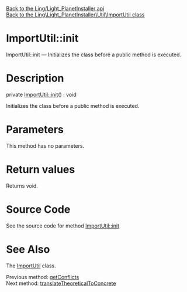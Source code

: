 [Back to the Ling/Light_PlanetInstaller api](https://github.com/lingtalfi/Light_PlanetInstaller/blob/master/doc/api/Ling/Light_PlanetInstaller.md)<br>
[Back to the Ling\Light_PlanetInstaller\Util\ImportUtil class](https://github.com/lingtalfi/Light_PlanetInstaller/blob/master/doc/api/Ling/Light_PlanetInstaller/Util/ImportUtil.md)


ImportUtil::init
================



ImportUtil::init — Initializes the class before a public method is executed.




Description
================


private [ImportUtil::init](https://github.com/lingtalfi/Light_PlanetInstaller/blob/master/doc/api/Ling/Light_PlanetInstaller/Util/ImportUtil/init.md)() : void




Initializes the class before a public method is executed.




Parameters
================

This method has no parameters.


Return values
================

Returns void.








Source Code
===========
See the source code for method [ImportUtil::init](https://github.com/lingtalfi/Light_PlanetInstaller/blob/master/Util/ImportUtil.php#L600-L605)


See Also
================

The [ImportUtil](https://github.com/lingtalfi/Light_PlanetInstaller/blob/master/doc/api/Ling/Light_PlanetInstaller/Util/ImportUtil.md) class.

Previous method: [getConflicts](https://github.com/lingtalfi/Light_PlanetInstaller/blob/master/doc/api/Ling/Light_PlanetInstaller/Util/ImportUtil/getConflicts.md)<br>Next method: [translateTheoreticalToConcrete](https://github.com/lingtalfi/Light_PlanetInstaller/blob/master/doc/api/Ling/Light_PlanetInstaller/Util/ImportUtil/translateTheoreticalToConcrete.md)<br>

